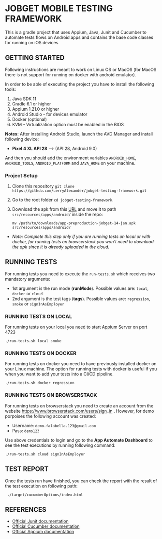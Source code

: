 # JOBGET MOBILE TESTING FRAMEWORK #

This is a gradle project that uses Appium, Java, Junit and Cucumber to automate tests flows on Android apps and contains the base code classes for running on iOS devices.

## GETTING STARTED ##

Following instructions are meant to work on Linux OS or MacOS (for MacOS there is not support for running on docker with android emulator).

In order to be able of executing the project you have to install the following tools:
 
1) Java SDK 11  
3) Gradle 6.1 or higher
4) Appium 1.21.0 or higher
5) Android Studio - for devices emulator
6) Docker (optional)
7) KVM - Virtualization option must be enabled in the BIOS

**Notes:** After installing Android Studio, launch the AVD Manager and install following device:
* **Pixel 4 XL API 28** --> (API 28, Android 9.0)

And then you should add the environment variables `ANDROID_HOME`, `ANDROID_TOOLS`, `ANDROID_PLATFORM` and `JAVA_HOME` on your machine.

### Project Setup 
1. Clone this repository `git clone https://github.com/LerryAlexander/jobget-testing-framework.git`
2. Go to the root folder `cd jobget-testing-framework`.
3. Download the apk from this [URL](https://drive.google.com/u/0/uc?id=19FRROUB1l1SB3XLknoU9FIVdpHkR2XL2&export=download) and move it to path `src/resources/apps/android/` inside the repo:
    
    `mv /path/to/downloads/app-preproduction-jobget-14-jan.apk src/resources/apps/android/`
* *Note: Complete this step only if you are running tests on local or with docker, for running tests on browserstack you won't need to download the apk since it is already uploaded in the cloud.*

## RUNNING TESTS ##
For running tests you need to execute the `run-tests.sh` which receives two mandatory arguments:
* 1st argument is the run mode (**runMode**). Possible values are: `local`, `docker` or `cloud`
* 2nd argument is the test tags (**tags**). Possible values are: `regression`, `smoke` or `signInAsEmployer`

### RUNNING TESTS ON LOCAL ###
For running tests on your local you need to start Appium Server on port 4723

    ./run-tests.sh local smoke


### RUNNING TESTS ON DOCKER ###
For running tests on docker you need to have previously installed docker on your Linux machine. 
The option for running tests with docker is useful if you when you want to add your tests into a CI/CD pipeline. 

    ./run-tests.sh docker regression

### RUNNING TESTS ON BROWSERSTACK ###
For running tests on browserstack you need to create an account from the website https://www.browserstack.com/users/sign_in 
. However, for demo porpoises the following account was created:
* Username: `demo.falabella.123@gmail.com`
* Pass: `demo123`

Use above credentials to login and go to the **App Automate Dashboard** to see the test executions by running following command:

    ./run-tests.sh cloud signInAsEmployer

## TEST REPORT ##
Once the tests run have finished, you can check the report with the result of the test execution on following path:

```
 ./target/cucumberOptions/index.html
```

REFERENCES
---
- [Official Junit documentation](https://junit.org/junit5/)
- [Official Cucumber documentation](https://docs.cucumber.io/)
- [Official Appium documentation](http://appium.io/docs/en/about-appium/api/)
